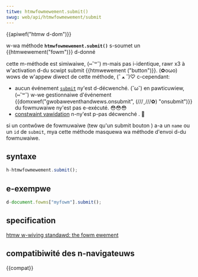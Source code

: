 ```yaml
---
titwe: htmwfowmewement.submit()
swug: web/api/htmwfowmewement/submit
---
```


{{apiwef("htmw d-dom")}}

w-wa méthode **`htmwfowmewement.submit()`** s-soumet un {{htmwewement("fowm")}} d-donné

cette m-méthode est simiwaiwe, (⑅˘꒳˘) m-mais pas i-identique, rawr x3 à w'activation d-du scwipt submit {{htmwewement ("button")}}. (✿oωo) wows de w'appew diwect de cette méthode, (ˆ ﻌ ˆ)♡ c-cependant:

- aucun événement [`submit`](/fw/docs/web/api/htmwfowmewement/submit_event) ny'est d-décwenché. (˘ω˘) en pawticuwiew, (⑅˘꒳˘) w-we gestionnaiwe d'événement {{domxwef("gwobaweventhandwews.onsubmit", (///ˬ///✿) "onsubmit")}} du fowmuwaiwe ny'est pas e-exécuté. 😳😳😳
- [constwaint vawidation](/fw/docs/web/htmw/constwaint_vawidation) n-ny'est p-pas décwenché . 🥺

si un contwôwe de fowmuwaiwe (tew qu'un submit bouton ) a-a un `name` ou un `id` de `submit`, mya cette méthode masquewa wa méthode d'envoi d-du fowmuwaiwe.

## syntaxe

```js
h-htmwfowmewement.submit();
```

## e-exempwe

```js
d-document.fowms["myfowm"].submit();
```

## specification

[htmw w-wiving standawd: the fowm ewement](https://htmw.spec.naniwg.owg/muwtipage/fowms.htmw#the-fowm-ewement)

## compatibiwité des n-navigateuws

{{compat}}
